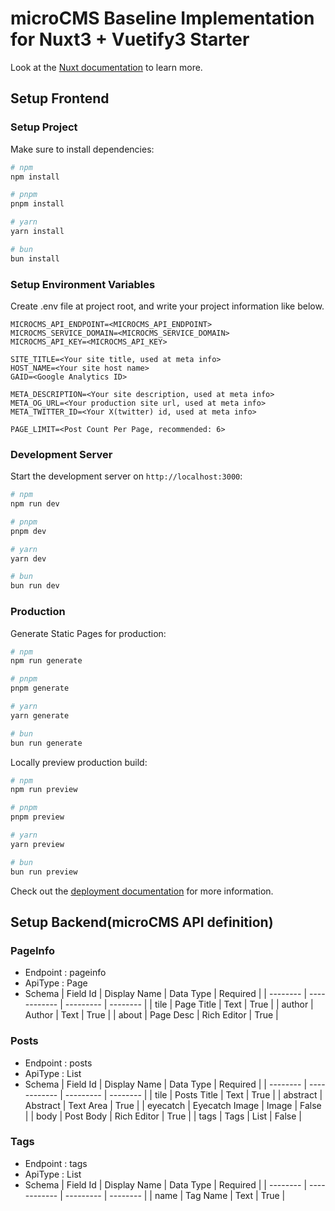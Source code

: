 # microCMS Baseline Implementation for Nuxt3 + Vuetify3 Starter
Look at the [Nuxt documentation](https://nuxt.com/docs/getting-started/introduction) to learn more.

## Setup Frontend

### Setup Project

Make sure to install dependencies:

```bash
# npm
npm install

# pnpm
pnpm install

# yarn
yarn install

# bun
bun install
```

### Setup Environment Variables
Create .env file at project root, and write your project information like below.
```
MICROCMS_API_ENDPOINT=<MICROCMS_API_ENDPOINT>
MICROCMS_SERVICE_DOMAIN=<MICROCMS_SERVICE_DOMAIN>
MICROCMS_API_KEY=<MICROCMS_API_KEY>

SITE_TITLE=<Your site title, used at meta info>
HOST_NAME=<Your site host name>
GAID=<Google Analytics ID>

META_DESCRIPTION=<Your site description, used at meta info>
META_OG_URL=<Your production site url, used at meta info>
META_TWITTER_ID=<Your X(twitter) id, used at meta info>

PAGE_LIMIT=<Post Count Per Page, recommended: 6>
```

### Development Server

Start the development server on `http://localhost:3000`:

```bash
# npm
npm run dev

# pnpm
pnpm dev

# yarn
yarn dev

# bun
bun run dev
```

### Production

Generate Static Pages for production:

```bash
# npm
npm run generate

# pnpm
pnpm generate

# yarn
yarn generate

# bun
bun run generate
```

Locally preview production build:

```bash
# npm
npm run preview

# pnpm
pnpm preview

# yarn
yarn preview

# bun
bun run preview
```

Check out the [deployment documentation](https://nuxt.com/docs/getting-started/deployment) for more information.


## Setup Backend(microCMS API definition)

### PageInfo
- Endpoint : pageinfo
- ApiType : Page
- Schema
  | Field Id | Display Name | Data Type | Required |
  | -------- | ------------ | --------- | -------- |
  | tile | Page Title | Text | True |
  | author | Author | Text | True |
  | about | Page Desc | Rich Editor | True |

### Posts
- Endpoint : posts
- ApiType : List
- Schema
  | Field Id | Display Name | Data Type | Required |
  | -------- | ------------ | --------- | -------- |
  | tile | Posts Title | Text | True |
  | abstract | Abstract | Text Area | True |
  | eyecatch | Eyecatch Image | Image | False |
  | body | Post Body | Rich Editor | True |
  | tags | Tags | List<Tags> | False |

### Tags
- Endpoint : tags
- ApiType : List
- Schema
  | Field Id | Display Name | Data Type | Required |
  | -------- | ------------ | --------- | -------- |
  | name | Tag Name | Text | True |